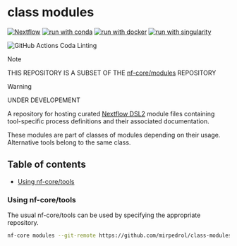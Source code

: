# class modules

[![Nextflow](https://img.shields.io/badge/nextflow%20DSL2-%E2%89%A521.10.3-23aa62.svg?labelColor=000000)](https://www.nextflow.io/)
[![run with conda](http://img.shields.io/badge/run%20with-conda-3EB049?labelColor=000000&logo=anaconda)](https://docs.conda.io/en/latest/)
[![run with docker](https://img.shields.io/badge/run%20with-docker-0db7ed?labelColor=000000&logo=docker)](https://www.docker.com/)
[![run with singularity](https://img.shields.io/badge/run%20with-singularity-1d355c.svg?labelColor=000000)](https://sylabs.io/docs/)

![GitHub Actions Coda Linting](https://github.com/nf-core/modules/workflows/Code%20Linting/badge.svg)

> [!NOTE]
> THIS REPOSITORY IS A SUBSET OF THE [nf-core/modules](https://github.com/nf-core/modules) REPOSITORY

> [!WARNING]
> UNDER DEVELOPEMENT

A repository for hosting curated [Nextflow DSL2](https://www.nextflow.io/docs/latest/dsl2.html) module files containing tool-specific process definitions and their associated documentation.

These modules are part of classes of modules depending on their usage. Alternative tools belong to the same class.

## Table of contents

- [Using nf-core/tools](#using-nf-coretools)

### Using nf-core/tools

The usual nf-core/tools can be used by specifying the appropriate repository.

```bash
nf-core modules --git-remote https://github.com/mirpedrol/class-modules <YOUR COMMAND>
```
